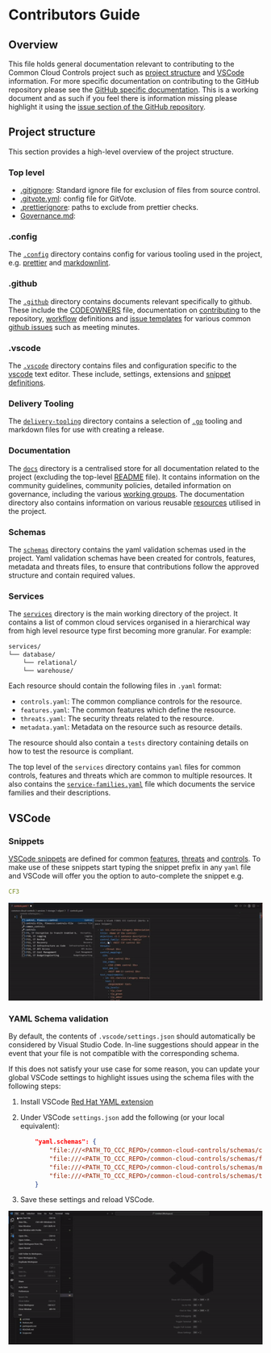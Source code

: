 # Contributors Guide

## Overview

This file holds general documentation relevant to contributing to the Common Cloud Controls project such as [project structure](#project-structure) and [VSCode](#vscode-1) information. For more specific documentation on contributing to the GitHub repository please see the [GitHub specific documentation](/.github/CONTRIBUTING.md). This is a working document and as such if you feel there is information missing please highlight it using the [issue section of the GitHub repository](https://github.com/finos/common-cloud-controls/issues).

## Project structure

This section provides a high-level overview of the project structure.

### Top level

- [.gitignore](https://git-scm.com/docs/gitignore): Standard ignore file for exclusion of files from source control.
- [.gitvote.yml](https://github.com/cncf/gitvote): config file for GitVote.
- [.prettierignore](https://prettier.io/): paths to exclude from prettier checks.
- [Governance.md](/Governance.md):

### .config

The [`.config`](/.config) directory contains config for various tooling used in the project, e.g. [prettier](<(https://prettier.io/)>) and [markdownlint](https://github.com/DavidAnson/markdownlint).

### .github

The [`.github`](/.github) directory contains documents relevant specifically to github. These include the [CODEOWNERS](/.github/CODEOWNERS) file, documentation on [contributing](/.github/CONTRIBUTING.md) to the repository, [workflow](https://docs.github.com/en/actions/writing-workflows/about-workflows) definitions and [issue templates](/.github/ISSUE_TEMPLATE) for various common [github issues](https://docs.github.com/en/issues/tracking-your-work-with-issues/about-issues) such as meeting minutes.

### .vscode

The [`.vscode`](/.vscode) directory contains files and configuration specific to the [vscode](https://code.visualstudio.com/docs/getstarted/settings) text editor. These include, settings, extensions and [snippet definitions](#snippets).

### Delivery Tooling

The [`delivery-tooling`](/delivery-tooling/) directory contains a selection of [`.go`](https://go.dev/) tooling and markdown files for use with creating a release.

### Documentation

The [`docs`](/docs/) directory is a centralised store for all documentation related to the project (excluding the top-level [README](/README.md) file). It contains information on the community guidelines, community policies, detailed information on governance, including the various [working groups](/docs/governance/working-groups/). The documentation directory also contains information on various reusable [resources](/docs/resources/readme.md) utilised in the project.

### Schemas

The [`schemas`](/schemas) directory contains the yaml validation schemas used in the project. Yaml validation schemas have been created for controls, features, metadata and threats files, to ensure that contributions follow the approved structure and contain required values.

### Services

The [`services`](/services/) directory is the main working directory of the project. It contains a list of common cloud services organised in a hierarchical way from high level resource type first becoming more granular. For example:

```ascii
services/
└── database/
    └── relational/
    └── warehouse/
```

Each resource should contain the following files in `.yaml` format:

- `controls.yaml`: The common compliance controls for the resource.
- `features.yaml`: The common features which define the resource.
- `threats.yaml`: The security threats related to the resource.
- `metadata.yaml`: Metadata on the resource such as resource details.

The resource should also contain a `tests` directory containing details on how to test the resource is compliant.

The top level of the `services` directory contains `yaml` files for common controls, features and threats which are common to multiple resources. It also contains the [`service-families.yaml`](/services/service-families.yaml) file which documents the service families and their descriptions.

## VSCode

### Snippets

[VSCode snippets](https://code.visualstudio.com/docs/editor/userdefinedsnippets) are defined for common [features](../.vscode/common-features.code-snippets), [threats](../.vscode/common-threats.code-snippets) and [controls](../.vscode/common-controls.code-snippets).
To make use of these snippets start typing the snippet prefix in any `yaml` file and VSCode will offer you the option to auto-complete the snippet e.g.

```yaml
CF3
```

![snippet](/docs/resources/snippet.gif)

### YAML Schema validation

By default, the contents of `.vscode/settings.json` should automatically be considered by Visual Studio Code. In-line suggestions should appear in the event that your file is not compatible with the corresponding schema.

If this does not satisfy your use case for some reason, you can update your global VSCode settings to highlight issues using the schema files with the following steps:

1. Install VSCode [Red Hat YAML extension](https://github.com/redhat-developer/vscode-yaml)
2. Under VSCode `settings.json` add the following (or your local equivalent):

   ```json
       "yaml.schemas": {
           "file:///<PATH_TO_CCC_REPO>/common-cloud-controls/schemas/controls-schema.json": "controls.yaml",
           "file:///<PATH_TO_CCC_REPO>/common-cloud-controls/schemas/features-schema.json": "features.yaml",
           "file:///<PATH_TO_CCC_REPO>/common-cloud-controls/schemas/metadata-schema.json": "metadata.yaml",
           "file:///<PATH_TO_CCC_REPO>/common-cloud-controls/schemas/threats-schema.json": "threats.yaml"
       }
   ```

3. Save these settings and reload VSCode.

![yaml](/docs/resources/yaml-validate.gif)
